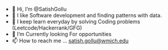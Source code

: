 - 👋 Hi, I’m @SatishGollu
- 👀 I like Software development and finding patterns with data.
- 🌱 I keep learn everyday by solving Coding problems (Leetcode/Hackerrank/GFG)
- 💞️ I’m Currently looking For opportunities
- 📫 How to reach me ... satish.gollu@wmich.edu

<!---
SatishGollu/SatishGollu is a ✨ special ✨ repository because its `README.md` (this file) appears on your GitHub profile.
You can click the Preview link to take a look at your changes.
--->
